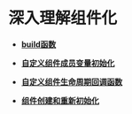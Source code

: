 # 深入理解组件化

- **[build函数](ts-function-build.md)**

- **[自定义组件成员变量初始化](ts-custom-component-initialization.md)**

- **[自定义组件生命周期回调函数](ts-custom-component-lifecycle-callbacks.md)**

- **[组件创建和重新初始化](ts-component-creation-re-initialization.md)**